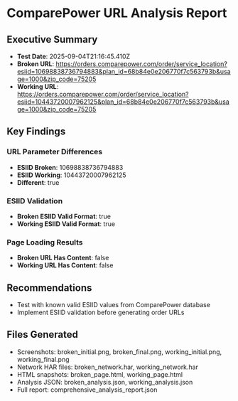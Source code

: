 # ComparePower URL Analysis Report

## Executive Summary
- **Test Date**: 2025-09-04T21:16:45.410Z
- **Broken URL**: https://orders.comparepower.com/order/service_location?esiid=10698838736794883&plan_id=68b84e0e206770f7c563793b&usage=1000&zip_code=75205
- **Working URL**: https://orders.comparepower.com/order/service_location?esiid=10443720007962125&plan_id=68b84e0e206770f7c563793b&usage=1000&zip_code=75205

## Key Findings

### URL Parameter Differences
- **ESIID Broken**: 10698838736794883
- **ESIID Working**: 10443720007962125
- **Different**: true

### ESIID Validation
- **Broken ESIID Valid Format**: true
- **Working ESIID Valid Format**: true

### Page Loading Results
- **Broken URL Has Content**: false
- **Working URL Has Content**: false

## Recommendations
- Test with known valid ESIID values from ComparePower database
- Implement ESIID validation before generating order URLs

## Files Generated
- Screenshots: broken_initial.png, broken_final.png, working_initial.png, working_final.png
- Network HAR files: broken_network.har, working_network.har
- HTML snapshots: broken_page.html, working_page.html
- Analysis JSON: broken_analysis.json, working_analysis.json
- Full report: comprehensive_analysis_report.json
